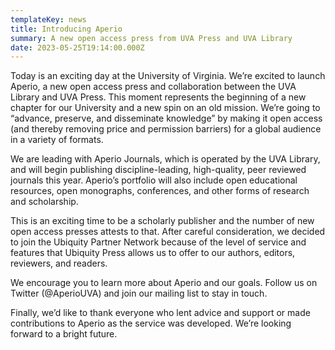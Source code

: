 ```yaml
---
templateKey: news
title: Introducing Aperio
summary: A new open access press from UVA Press and UVA Library
date: 2023-05-25T19:14:00.000Z
---
```

Today is an exciting day at the University of Virginia. We’re excited to launch Aperio, a new open access press and collaboration between the UVA Library and UVA Press. This moment represents the beginning of a new chapter for our University and a new spin on an old mission. We’re going to “advance, preserve, and disseminate knowledge” by making it open access (and thereby removing price and permission barriers) for a global audience in a variety of formats.

We are leading with Aperio Journals, which is operated by the UVA Library, and will begin publishing discipline-leading, high-quality, peer reviewed journals this year. Aperio’s portfolio will also include open educational resources, open monographs, conferences, and other forms of research and scholarship.

This is an exciting time to be a scholarly publisher and the number of new open access presses attests to that. After careful consideration, we decided to join the Ubiquity Partner Network because of the level of service and features that Ubiquity Press allows us to offer to our authors, editors, reviewers, and readers.

We encourage you to learn more about Aperio and our goals. Follow us on Twitter (@AperioUVA) and join our mailing list to stay in touch.

Finally, we’d like to thank everyone who lent advice and support or made contributions to Aperio as the service was developed. We’re looking forward to a bright future.